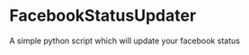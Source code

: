 FacebookStatusUpdater
=====================

A simple python script which will update your facebook status
